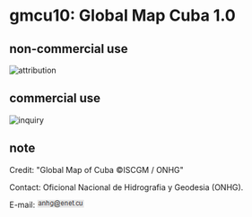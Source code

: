 # gmcu10: Global Map Cuba 1.0
## non-commercial use
![attribution](https://globalmaps.github.io/globalmaps/attribution.png)
## commercial use
![inquiry](https://globalmaps.github.io/globalmaps/inquiry.png)

## note
Credit: "Global Map of Cuba ©ISCGM / ONHG"

Contact: Oficional Nacional de Hidrografia y Geodesia (ONHG).

E-mail: ![email](email.png)
